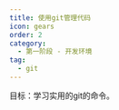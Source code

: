 ```yaml
---
title: 使用git管理代码
icon: gears
order: 2
category:
  - 第一阶段 - 开发环境
tag:
  - git
---
```


目标：学习实用的git的命令。

